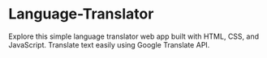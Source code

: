 # Language-Translator
Explore this simple language translator web app built with HTML, CSS, and JavaScript. Translate text easily using Google Translate API.
